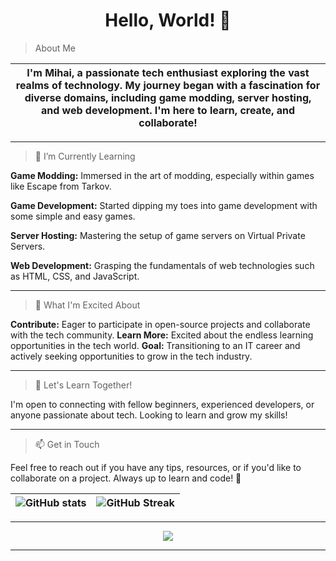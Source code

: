 <h1 align="center">Hello, World! 👋</h1>

>About Me

|I'm Mihai, a passionate tech enthusiast exploring the vast realms of technology. My journey began with a fascination for diverse domains, including game modding, server hosting, and web development. I'm here to learn, create, and collaborate!|
| --- | 
***

>🌱 I’m Currently Learning


__Game Modding:__ Immersed in the art of modding, especially within games like Escape from Tarkov.

__Game Development:__ Started dipping my toes into game development with some simple and easy games.

__Server Hosting:__ Mastering the setup of game servers on Virtual Private Servers.

__Web Development:__ Grasping the fundamentals of web technologies such as HTML, CSS, and JavaScript. 

***

>🚀 What I'm Excited About

__Contribute:__ Eager to participate in open-source projects and collaborate with the tech community.
__Learn More:__ Excited about the endless learning opportunities in the tech world.
__Goal:__ Transitioning to an IT career and actively seeking opportunities to grow in the tech industry.
***

>🤝 Let's Learn Together!

I'm open to connecting with fellow beginners, experienced developers, or anyone passionate about tech. Looking to learn and grow my skills! 
***

>📫 Get in Touch

Feel free to reach out if you have any tips, resources, or if you'd like to collaborate on a project. Always up to learn and code! 🌟


|![GitHub stats](https://github-readme-stats.vercel.app/api?username=mihaicm93&show_icons=true&theme=gruvbox)|![GitHub Streak](https://streak-stats.demolab.com?user=mihaicm93&theme=gruvbox&border_radius=2.5)| 
| --- | --- | 

 
***
<p align="center">

<img src="https://github.com/darsaveli/darsaveli/blob/main/1479814528_webarebears.gif?raw=true" align="center" />

</p>

***
